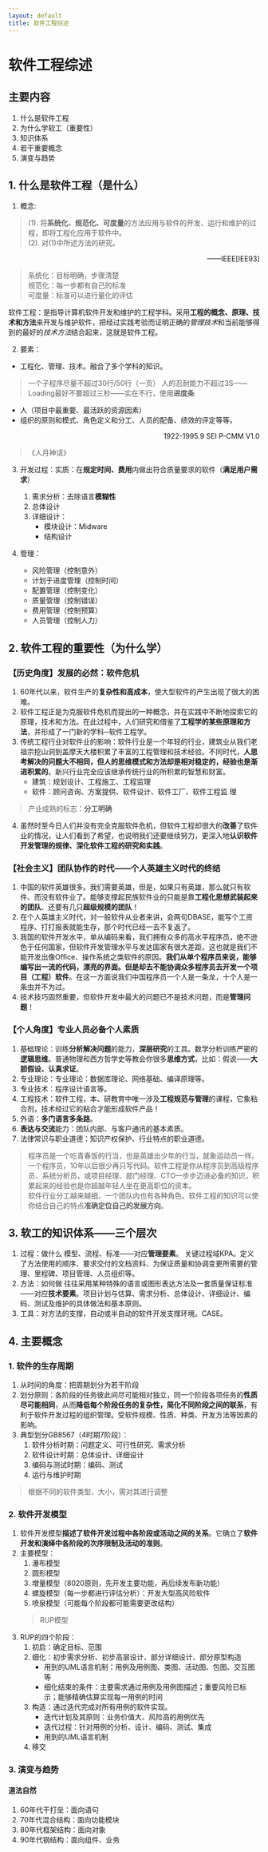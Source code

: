 ```yaml
---
layout: default
title: 软件工程综述
---
```

# 软件工程综述

## 主要内容

1. 什么是软件工程
2. 为什么学软工（重要性）
3. 知识体系
4. 若干重要概念
5. 演变与趋势

## 1. 什么是软件工程（是什么）

1. 概念:
> (1). 将**系统化、规范化、可度量**的方法应用与软件的开发、运行和维护的过程，即将工程化应用于软件中。  
> (2). 对(1)中所述方法的研究。  
<p style="text-align: right">——IEEE[IEE93]</p>

> 系统化：目标明确，步骤清楚  
> 规范化：每一步都有自己的标准  
> 可度量：标准可以进行量化的评估  

软件工程：是指导计算机软件开发和维护的工程学科。采用**工程的概念、原理、技术和方法**来开发与维护软件，把经过实践考验而证明正确的*管理技术*和当前能够得到的最好的*技术方法*结合起来，这就是软件工程。  

2. 要素：
* 工程化、管理、技术。融合了多个学科的知识。  
> 一个子程序尽量不超过30行/50行（一页）
> 人的忍耐能力不超过3S——Loading最好不要超过三秒——实在不行，使用**进度条**  
* 人（项目中最重要、最活跃的资源因素）
* 组织的原则和模式、角色定义和分工、人员的配备、绩效的评定等等。
<p style="text-align: right">1922-1995.9 SEI  P-CMM V1.0</p>

> 《人月神话》

3. 开发过程：实质：在**规定时间、费用**内做出符合质量要求的软件（**满足用户需求**）
    1. 需求分析：去除语言**模糊性**
    2. 总体设计
    3. 详细设计：
        * 模块设计：Midware
        * 结构设计

4. 管理：
    * 风险管理（控制意外）
    * 计划于进度管理（控制时间）
    * 配置管理（控制变化）
    * 质量管理（控制错误）
    * 费用管理（控制预算）
    * 人员管理（控制人力）

## 2. 软件工程的重要性（为什么学）

### 【历史角度】发展的必然：**软件危机**

1. 60年代以来，软件生产的**复杂性和高成本**，使大型软件的产生出现了很大的困难。  
2. 软件工程正是为克服软件危机而提出的一种概念，并在实践中不断地探索它的原理，技术和方法。在此过程中，人们研究和借鉴了**工程学的某些原理和方法**，并形成了一门新的学科─软件工程学。  
3. 传统工程行业对软件业的影响：软件行业是一个年轻的行业，建筑业从我们老祖宗挖山洞到盖摩天大楼积累了丰富的工程管理和技术经验。不同时代，**人思考解决的问题大不相同，但人的思维模式和方法却是相对稳定的，经验也是渐进积累的**。新兴行业完全应该继承传统行业的所积累的智慧和财富。  
    * 建筑：规划设计、工程施工、工程监理  
    * 软件：顾问咨询、方案提供、软件设计、软件工厂、软件工程监
理   
> 产业成熟的标志：**分工明确**  
4. 虽然时至今日人们并没有完全克服软件危机，但软件工程却很大的**改善**了软件业的情况，让人们看到了希望，也说明我们还要继续努力，更深入地**认识软件开发管理的规律、深化软件工程的研究和实践**。

### 【社会主义】团队协作的时代——个人英雄主义时代的终结

1. 中国的软件英雄很多。我们需要英雄，但是，如果只有英雄，那么就只有软件、而没有软件业了。能够支撑起民族软件业的只能是靠**工程化思想武装起来的团队**、还要有几只**超级规模的团队**！   
2. 在个人英雄主义时代，对一般软件从业者来讲，会两句DBASE，能写个工资程序、打打报表就能生存，那个时代已经一去不复返了。  
3. 我国的软件开发水平，单从编码来看，我们拥有众多的高水平程序员，绝不逊色于任何国家，但软件开发管理水平与发达国家有很大差距，这也就是我们不能开发出像Office、操作系统之类软件的原因。**我们从单个程序员来说，能够编写出一流的代码，漂亮的界面。但是却去不能协调众多程序员去开发一个项目（工程）软件**。在这一方面说我们中国程序员一个人是一条龙，十个人是一条虫并不为过。  
4. 技术技巧固然重要，但软件开发中最大的问题已不是技术问题，而是**管理问题**！

### 【个人角度】专业人员必备个人素质

1. 基础理论：训练**分析解决问题**的能力，**深层研究**的工具。数学分析训练严密的**逻辑思维**。普通物理和西方哲学史等教会你很多**思维方式**，比如：假说——**大胆假设、认真求证**。  
2. 专业理论：专业理论：数据库理论、网络基础、编译原理等。  
3. 专业技术：程序设计语言等。  
4. 工程技术：软件工程，本、研教育中唯一涉及**工程规范与管理**的课程，它象粘合剂，技术经过它的粘合才能形成软件产品！  
5. 外语：**多门语言多条路**。  
6. **表达与交流**能力：团队内部、与客户通讯的基本素质。  
7. 法律常识与职业道德：知识产权保护、行业特点的职业道德。

> 程序员是一个吃青春饭的行当，也是英雄出少年的行当，就象运动员一样。一个程序员，10年以后很少再只写代码。软件工程是你从程序员到高级程序员、系统分析员，或项目经理、部门经理、CTO一步步迈进必备的知识，积累起来的经验也是你超越年轻人坐在更高职位的资本。  
> 软件行业分工越来越细、一个团队内也有各种角色。软件工程的知识可以使你结合自己的特点**准确定位自己的发展方向**。

## 3. 软工的知识体系——三个层次

1. 过程：做什么 模型、流程、标准——对应**管理要素**。 关键过程域KPA。定义了方法使用的顺序、要求交付的文档资料、为保证质量和协调变更所需要的管理、里程碑、项目管理、人员组织等。   
2. 方法：如何做 往往采用某种特殊的语言或图形表达方法及一套质量保证标准——对应**技术要素**。项目计划与估算、需求分析、总体设计、详细设计、编码、测试及维护的具体做法和基本原则。   
3. 工具：对方法的支撑，自动或半自动的软件开发支撑环境。CASE。  

## 4. 主要概念

### 1. 软件的生存周期

1. 从时间的角度：把周期划分为若干阶段  
2. 划分原则：各阶段的任务彼此间尽可能相对独立，同一个阶段各项任务的**性质尽可能相同**，从而**降低每个阶段任务的复杂性，简化不同阶段之间的联系**，有利于软件开发过程的组织管理。受软件规模、性质、种类、开发方法等因素的影响。  
3. 典型划分GB8567（4时期7阶段）：  
    1. 软件分析时期：问题定义、可行性研究、需求分析  
    2. 软件设计时期：总体设计、详细设计  
    3. 编码与测试时期：编码、测试  
    4. 运行与维护时期  
> 根据不同的软件类型、大小，需对其进行调整  

### 2. 软件开发模型

1. 软件开发模型**描述了软件开发过程中各阶段或活动之间的关系**。它确立了**软件开发和演绎中各阶段的次序限制及活动的准则**。  
2. 主要模型：  
    1. 瀑布模型  
    2. 圆形模型  
    3. 增量模型（8020原则，先开发主要功能，再后续发布新功能）  
    4. 螺旋模型（每一步都进行评估分析）：开发大型高风险软件  
    5. 喷泉模型（可能每个阶段都可能需要更改结构）  
    > RUP模型  
3. RUP的四个阶段：  
    1. 初启：确定目标、范围  
    2. 细化：初步需求分析、初步高层设计、部分详细设计、部分原型构造  
        * 用到的UML语言机制：用例及用例图、类图、活动图、包图、交互图等  
        * 细化结束的条件：主要需求通过用例及用例图描述；重要风险已标示；能够精确估算实现每一用例的时间  
    3. 构造：通过迭代完成对所有用例的软件实现。  
        * 迭代计划及其原则：业务价值大、风险高的用例优先  
        * 迭代过程：针对用例的分析、设计、编码、测试、集成  
        * 用到的UML语言机制  
    4. 移交

### 3. 演变与趋势

#### 道法自然

1. 60年代干打垒：面向语句  
2. 70年代混合结构：面向功能模块  
3. 80年代框架结构：面向对象  
4. 90年代钢结构：面向组件、业务